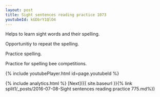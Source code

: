 ```yaml
---
layout: post
title: Sight sentences reading practice 1073
youtubeId: kGDbrY1QlO4
---
```

 
 
Helps to learn sight words and their spelling.

Opportunitiy to repeat the spelling. 

Practice spelling. 
 
Practice for spelling bee competitions. 
 
{% include youtubePlayer.html id=page.youtubeId %}
 
 
{% include analytics.html %} 
[Next]({{ site.baseurl }}{% link  split1/_posts/2016-07-08-Sight sentences reading practice 775.md%})
 
